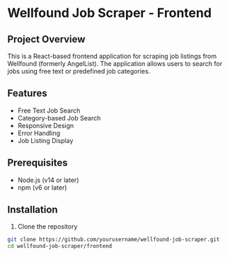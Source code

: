 # Wellfound Job Scraper - Frontend

## Project Overview
This is a React-based frontend application for scraping job listings from Wellfound (formerly AngelList). The application allows users to search for jobs using free text or predefined job categories.

## Features
- Free Text Job Search
- Category-based Job Search
- Responsive Design
- Error Handling
- Job Listing Display

## Prerequisites
- Node.js (v14 or later)
- npm (v6 or later)

## Installation

1. Clone the repository
```bash
git clone https://github.com/yourusername/wellfound-job-scraper.git
cd wellfound-job-scraper/frontend
